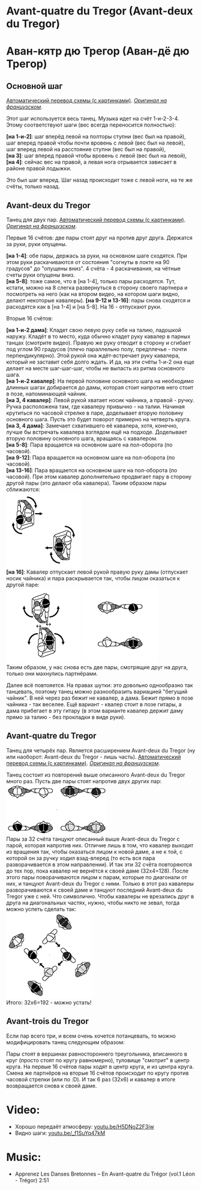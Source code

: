 Avant-quatre du Tregor (Avant-deux du Tregor)
=============================================
# Аван-кятр дю Трегор (Аван-дё дю Трегор)

## Основной шаг

[Автоматический перевод схемы (с картинками)](https://translate.google.ru/translate?hl=en&sl=fr&tl=ru&u=http%3A%2F%2Fdansesbretonnes.gwalarn.org%2Fbases%2Fpas_de_quatre_subdivise_avg.html&sandbox=1). [_Оригинал на французском_](http://dansesbretonnes.gwalarn.org/bases/pas_de_quatre_subdivise_avg.html).

Этот шаг используется весь танец. Музыка идет на счёт 1-и-2-3-4. Этому соответствуют шаги (вес всегда переносится полностью):

**[на 1-и-2]**: шаг вперёд левой на полторы ступни (вес был на правой), шаг вперед правой чтобы почти вровень с левой (вес был на левой), шаг вперед левой на расстояние ступни (вес был на правой),  
**[на 3]**: шаг вперед правой чтобы вровень с левой (вес был на левой),  
**[на 4]**: сейчас вес на правой, а левая нога отрывается зависает в районе правой лодыжки.

Это был шаг вперед. Шаг назад происходит тоже с левой ноги, на те же счёты, только назад.

## Avant-deux du Tregor

Танец для двух пар. [Автоматический перевод схемы (с картинками)](https://translate.google.ru/translate?hl=en&sl=fr&tl=ru&u=http%3A%2F%2Fdansesbretonnes.gwalarn.org%2Fdanses%2Favant-deux_du_tregor.html&sandbox=1). [_Оригинал на французском_](http://dansesbretonnes.gwalarn.org/danses/avant-deux_du_tregor.html).


Первые 16 счётов: две пары стоят друг на против друг друга. Держатся за руки, руки опущены.

**[на 1-4]**: обе пары, держась за руки, на основном шаге сходятся. При этом руки раскачиваются от состояния "согнуты в локте на 90 градусов" до "опущены вниз". 4 счёта - 4 раскачивания, на чётные счеты руки опущены вниз.  
**[на 5-8]**: тоже самое, что в [на 1-4], только пары расходятся. Тут, кстати, можно на 8 слегка развернуться в сторону своего партнера и посмотреть на него (как на втором видео, на котором шаги видно, делают некоторые кавалеры).
**[на 9-12 и 13-16]**: пары снова сходятся и расходятся как в [на 1-4] и [на 5-8]. На 16 - отпускают руки.

Вторые 16 счётов:

**[на 1-и-2 дама]**: Кладет свою левую руку себе на талию, ладошкой наружу. Кладёт в то место, куда обычно кладет руку кавалер в парных танцах (смотрите видео). Правую же руку отводит в сторону и сгибает под углом 90 градусов (плечо параллельно полу, предплечье - почти перпендикулярно). Этой рукой она ждёт-встречает руку кавалера, который не заставит себя долго ждать. И да, на эти счёты 1-и-2 она еще делает на месте шаг-шаг-шаг, чтобы не выпасть из ритма основного шага.  
**[на 1-и-2 кавалер]**: На первой половине основного шага на необходимо длинных шагах добирается до дамы, которая стоит напротив него стоит в позе, напоминающей чайник.  
**[на 3, 4 кавалер]**: Левой рукой хватает носик чайника, а правой - ручку. Ручка расположена там, где кавалеру привычно - на талии. Начиная крутиться по часовой стрелке в паре, доделывает вторую половину основного шага. Пусть это будет поворот примерно на четверть круга.  
**[на 3, 4 дама]**: Замечает схватившего её кавалера, хотя, конечно, лучше бы встречать кавалера взглядом ещё на подходе. Доделывает вторую половину основного шага, вращаясь с кавалером.  
**[на 5-8]**: Пара вращается на основном шаге на пол-оборота (по часовой).  
**[на 9-12]**: Пара вращается на основном шаге на пол-оборота (по часовой).  
**[на 13-16]**: Пара вращается на основном шаге на пол-оборота (по часовой). При этом кавалер дополнительно продвигает пару в сторону другой пары (это делают оба кавалера). Таким образом пары сближаются:  
![dansesbretonnes.gwalarn.org/danses/images_am/avant-deux_du_tregor_balance_position_13.gif](avant-quatre-du-tregor/avant-deux_du_tregor_balance_position_13.gif)  
**[на 16]**: Кавалер отпускает левой рукой правую руку дамы (отпускает носик чайника) и пара раскрывается так, чтобы лицом оказаться к другой паре:  
![dansesbretonnes.gwalarn.org/danses/images_am/avant-deux_du_tregor_balance_position_16.gif](avant-quatre-du-tregor/avant-deux_du_tregor_balance_position_16.gif) ![dansesbretonnes.gwalarn.org/danses/images_am/avant-deux_du_tregor_balance_position_finale.gif](avant-quatre-du-tregor/avant-deux_du_tregor_balance_position_finale.gif)  
Таким образом, у нас снова есть две пары, смотрящие друг на друга, только они махнулись партнёрами.

Далее всё повтояется. На правах шутки: это довольно однообразно так танцевать, поэтому танец можно разнообразить вариацией "бегущий чайник". В ней через раз бежит не кавалер, а дама. Бежит прямо в позе чайника - так веселее. Ещё вариант - квалер стоит в позе гитары, а дама прибегает в эту гитару (в этом варианте кавалер держит даму прямо за талию - без прокладки в виде руки).

## Avant-quatre du Tregor

Танец для четырёх пар. Является расширением Avant-deux du Tregor (ну или наоборот: Avant-deux du Tregor - лишь часть). [Автоматический перевод схемы (с картинками)](https://translate.google.ru/translate?sl=fr&tl=ru&js=y&prev=_t&hl=en&ie=UTF-8&u=http%3A%2F%2Fdansesbretonnes.gwalarn.org%2Fdanses%2Favant-quatre_du_tregor.html&edit-text=). [_Оригинал на французском_](http://dansesbretonnes.gwalarn.org/danses/avant-quatre_du_tregor.html).

Танец состоит из повторений выше описанного Avant-deux du Tregor много раз. Пусть две пары стоят напротив двух других пар:  
![dansesbretonnes.gwalarn.org/danses/images_am/avant-quatre_du_tregor_position_0.gif](avant-quatre-du-tregor/avant-quatre_du_tregor_position_0.gif)  
Пары за 32 счёта танцуют описанный выше Avant-deux du Tregor с парой, которая напротив них. Отличие лишь в том, что кавалер выходит из вращения так, чтобы оказаться лицом к новой даме, а не к той, с которой он за ручку ходил взад-вперед (то есть вся пара разворачивается в этом направлении). И так эти 32 счёта повторяются до тех пор, пока кавалер не вернётся к своей даме (32х4=128). После этого пары поворачиваются лицом к парам, которые по диагонали от них, и танцуют Avant-deux du Tregor с ними. Только в этот раз кавалеры разворачиваются к своей даме и танцуют последний Avant-deux du Tregor уже с ней. Что символично. Чтобы кавалеры не врезались друг в друга на диагональных частях, нужно, чтобы никто не зевал, тогда можно успеть сделать так:  
![dansesbretonnes.gwalarn.org/danses/images_am/avant-quatre_du_tregor_position_130.gif](avant-quatre-du-tregor/avant-quatre_du_tregor_position_130.png)  
Итого: 32х6=192 - можно устать!

## Avant-trois du Tregor

Если пар всего три, и всем очень хочется потанцевать, то можно модифицировать танец следующим образом:

Пары стоят в вершинах равностороннего треугольника, вписанного в круг (просто стоят по кругу равномерно), туловище "смотрит" в центр круга. На первые 16 счётов пары ходят в центр круга, и из центра круга. Смена же партнёров на вторые 16 счётов происходит по кругу против часовой стрелки (или по :D). И так 6 раз (32х6) и кавалер в итоге возвращается снова к своей даме. 

Video:
======
- Хорошо передаёт атмосферу: [youtu.be/H5DNoZ2F3jw](https://www.youtube.com/watch?v=H5DNoZ2F3jw)
- Видно шаги: [youtu.be/_f1SuYq47kM](https://www.youtube.com/watch?v=_f1SuYq47kM)

Music:
=======
- Apprenez Les Danses Bretonnes – En Avant-quatre du Trégor (vol.1 Léon - Trégor) 2:51
